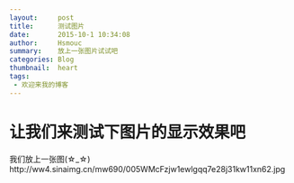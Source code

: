 ```yaml
---
layout:     post
title:      测试图片
date:       2015-10-1 10:34:08
author:     Hsmouc
summary:    放上一张图片试试吧
categories: Blog
thumbnail:  heart
tags:
 - 欢迎来我的博客
---
```

<h1>让我们来测试下图片的显示效果吧</h1>
<p>我们放上一张图(☆_☆)<br/>
http://ww4.sinaimg.cn/mw690/005WMcFzjw1ewlgqq7e28j31kw11xn62.jpg
</p>
